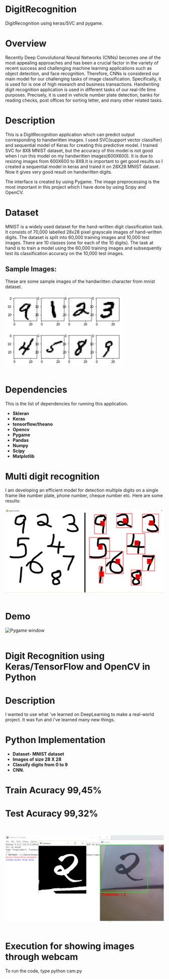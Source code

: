 # DigitRecognition
DigitRecognition using keras/SVC and pygame.

# Overview
Recently Deep Convolutional Neural Networks (CNNs) becomes one of the most appealing approaches and has been a crucial factor in the variety of recent success and challenging machine learning applications such as object detection, and face recognition. Therefore, CNNs is considered our main model for our challenging tasks of image classification. Specifically, it is used for is one of high research and business transactions. Handwriting digit recognition application is used in different tasks of our real-life time purposes. Precisely, it is used in vehicle number plate detection, banks for reading checks, post offices for sorting letter, and many other related tasks.

# Description
This is a DigitRecognition application which can predict output corresponding to handwritten images. I used SVC(support vector classifier) and sequential model of Keras for creating this predictive model. I trained SVC for 8X8 MNIST dataset, but the accuracy of this model is not good when I run this model on my handwritten images(600X600). It is due to resizing images from 600X600 to 8X8.It is important to get good results so I created a sequential model in keras and traied it on 28X28 MNIST dataset. Now it gives very good result on handwritten digits. 

The interface is created by using Pygame. The image preprocessing is the most important in this project which I have done by using Scipy and OpenCV.

# Dataset
MNIST is a widely used dataset for the hand-written digit classification task. It consists of 70,000 labelled 28x28 pixel grayscale images of hand-written digits. The dataset is split into 60,000 training images and 10,000 test images. There are 10 classes (one for each of the 10 digits). The task at hand is to train a model using the 60,000 training images and subsequently test its classification accuracy on the 10,000 test images.

## Sample Images:
These are some sample images of the handwritten character from mnist dataset. <br><br>
	![sample images](assets/sample_images.png "images in mnist dataset")<br><br>

# Dependencies
This is the list of dependencies for running this application.

* **Skleran**
 * **Keras**
 * **tensorflow/theano**
 * **Opencv**
 * **Pygame**
 * **Pandas**
 * **Numpy**
 * **Scipy**
 * **Matplotlib**

# Multi digit recognition
I am developing an efficient model for detection multiple digits on a single frame like number plate, phone number, cheque number etc. 
Here are some results:<br><br>
	![Capture1](assets/Capture1.PNG "images in mnist dataset")<br><br>
	
# Demo
![Pygame window](assets/demo.gif "Demo of digit regconition.gif" )<br><br>


	
# Digit Recognition using Keras/TensorFlow and OpenCV in Python

# Description
I wanted to use what 've learned on DeepLearning to make a real-world project. It was fun and i've learned many new things.

# Python Implementation

* **Dataset- MNIST dataset**
* **Images of size 28 X 28**
* **Classify digits from 0 to 9**
* **CNN.**

# Train Acuracy 99,45%
# Test Acuracy 99,32%
<br><br>
	![Capture2](assets/Capture2.PNG "images in mnist dataset")<br><br>

# Execution for showing images through webcam
To run the code, type python cam.py
